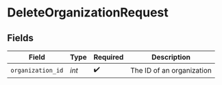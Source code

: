 # DeleteOrganizationRequest


## Fields

| Field                     | Type                      | Required                  | Description               |
| ------------------------- | ------------------------- | ------------------------- | ------------------------- |
| `organization_id`         | *int*                     | :heavy_check_mark:        | The ID of an organization |